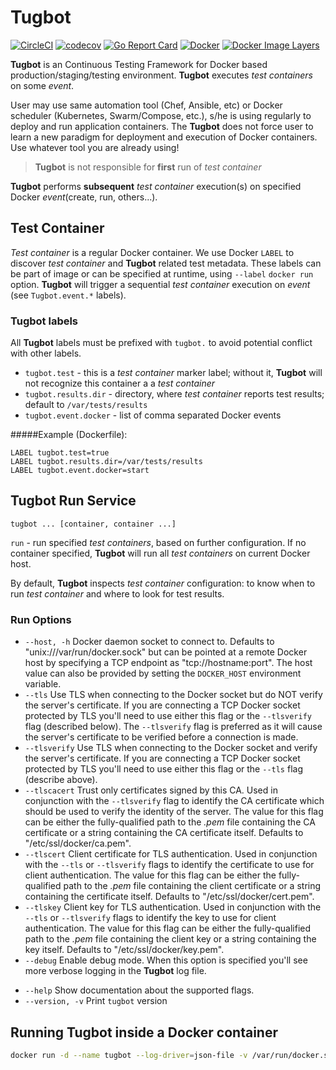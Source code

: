 # Tugbot

[![CircleCI](https://circleci.com/gh/gaia-docker/tugbot.svg?style=shield)](https://circleci.com/gh/gaia-docker/tugbot)
[![codecov](https://codecov.io/gh/gaia-docker/tugbot/branch/master/graph/badge.svg)](https://codecov.io/gh/gaia-docker/tugbot)
[![Go Report Card](https://goreportcard.com/badge/github.com/gaia-docker/tugbot)](https://goreportcard.com/report/github.com/gaia-docker/tugbot)
[![Docker](https://img.shields.io/docker/pulls/gaiadocker/tugbot.svg)](https://hub.docker.com/r/gaiadocker/tugbot/)
[![Docker Image Layers](https://imagelayers.io/badge/gaiadocker/tugbot:latest.svg)](https://imagelayers.io/?images=gaiadocker/tugbot:latest 'Get your own badge on imagelayers.io')


**Tugbot** is an Continuous Testing Framework for Docker based production/staging/testing environment. **Tugbot** executes *test containers* on some *event*.

User may use same automation tool (Chef, Ansible, etc) or Docker scheduler (Kubernetes, Swarm/Compose, etc.), s/he is using regularly to deploy and run application containers. The **Tugbot** does not force user to learn a new paradigm for deployment and execution of Docker containers. Use whatever tool you are already using!

> **Tugbot** is not responsible for **first** run of *test container*

**Tugbot** performs **subsequent** *test container* execution(s) on specified Docker *event*(create, run, others...).

## Test Container

*Test container* is a regular Docker container. We use Docker `LABEL` to discover *test container* and **Tugbot** related test metadata. These labels can be part of image or can be specified at runtime, using `--label` `docker run` option.
**Tugbot** will trigger a sequential *test container* execution on *event* (see `Tugbot.event.*` labels).

### Tugbot labels

All **Tugbot** labels must be prefixed with `tugbot.` to avoid potential conflict with other labels.

- `tugbot.test` - this is a *test container* marker label; without it, **Tugbot** will not recognize this container a a *test container*
- `tugbot.results.dir` - directory, where *test container* reports test results; default to `/var/tests/results`
- `tugbot.event.docker` - list of comma separated Docker events

#####Example (Dockerfile):
```
LABEL tugbot.test=true
LABEL tugbot.results.dir=/var/tests/results
LABEL tugbot.event.docker=start
```

## Tugbot Run Service

```
tugbot ... [container, container ...]
```

`run` - run specified *test containers*, based on further configuration. If no container specified, **Tugbot** will run all *test containers* on current Docker host.

By default, **Tugbot** inspects *test container* configuration: to know when to run *test container* and where to look for test results.

### Run Options

- `--host, -h`             Docker daemon socket to connect to. Defaults to "unix:///var/run/docker.sock" but can be pointed at a remote Docker host by specifying a TCP endpoint as "tcp://hostname:port". The host value can also be provided by setting the `DOCKER_HOST` environment variable.
- `--tls`                  Use TLS when connecting to the Docker socket but do NOT verify the server's certificate. If you are connecting a TCP Docker socket protected by TLS you'll need to use either this flag or the `--tlsverify` flag (described below). The `--tlsverify` flag is preferred as it will cause the server's certificate to be verified before a connection is made.
- `--tlsverify`            Use TLS when connecting to the Docker socket and verify the server's certificate. If you are connecting a TCP Docker socket protected by TLS you'll need to use either this flag or the `--tls` flag (describe above).
- `--tlscacert`            Trust only certificates signed by this CA. Used in conjunction with the `--tlsverify` flag to identify the CA certificate which should be used to verify the identity of the server. The value for this flag can be either the fully-qualified path to the *.pem* file containing the CA certificate or a string containing the CA certificate itself. Defaults to "/etc/ssl/docker/ca.pem".
- `--tlscert`              Client certificate for TLS authentication. Used in conjunction with the `--tls` or `--tlsverify` flags to identify the certificate to use for client authentication. The value for this flag can be either the fully-qualified path to the *.pem* file containing the client certificate or a string containing the certificate itself. Defaults to "/etc/ssl/docker/cert.pem".
- `--tlskey`               Client key for TLS authentication. Used in conjunction with the `--tls` or `--tlsverify` flags to identify the key to use for client authentication. The value for this flag can be either the fully-qualified path to the *.pem* file containing the client key or a string containing the key itself. Defaults to "/etc/ssl/docker/key.pem".
- `--debug`                Enable debug mode. When this option is specified you'll see more verbose logging in the **Tugbot** log file.
* `--help`                 Show documentation about the supported flags.
* `--version, -v`          Print `tugbot` version

## Running Tugbot inside a Docker container

```bash
docker run -d --name tugbot --log-driver=json-file -v /var/run/docker.sock:/var/run/docker.sock gaiadocker/tugbot
```
